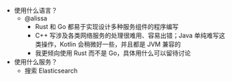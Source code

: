 - 使用什么语言？
	- @alissa
		- Rust 和 Go 都易于实现设计多种服务组件的程序编写
		- C++ 写涉及各类网络服务的处理很难用、容易出错；Java 单纯难写这类操作，Kotlin 会稍微好一些，并且都是 JVM 兼容的
		- 我更倾向使用 Rust 而不是 Go，具体用什么可以留待讨论
- 使用什么服务？
	- 搜索 Elasticsearch